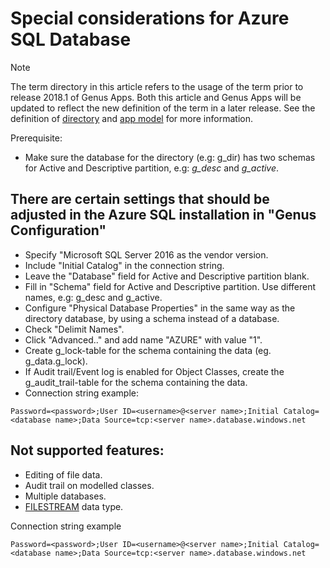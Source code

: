 # Special considerations for Azure SQL Database

> [!NOTE]
> The term directory in this article refers to the usage of the term prior to release 2018.1 of Genus Apps. Both this article and Genus Apps will be updated to reflect the new definition of the term in a later release. See the definition of [directory](../../../terminology.md#directory) and [app model](../../../terminology.md#app-model) for more information.

Prerequisite:
* Make sure the database for the directory (e.g: g_dir) has two schemas for Active and Descriptive partition, e.g: _g_desc_ and _g_active_.

## There are certain settings that should be adjusted in the Azure SQL installation in "Genus Configuration"
* Specify "Microsoft SQL Server 2016 as the vendor version.
* Include "Initial Catalog" in the connection string.
* Leave the "Database" field for Active and Descriptive partition blank.
* Fill in "Schema" field for Active and Descriptive partition. Use different names, e.g: g_desc and g_active.
* Configure "Physical Database Properties" in the same way as the directory database, by using a schema instead of a database.
* Check "Delimit Names".
* Click "Advanced.." and add name "AZURE" with value "1".
* Create g_lock-table for the schema containing the data (eg. g_data.g_lock).
* If Audit trail/Event log is enabled for Object Classes, create the g_audit_trail-table for the schema containing the data.
* Connection string example:
```
Password=<password>;User ID=<username>@<server name>;Initial Catalog=<database name>;Data Source=tcp:<server name>.database.windows.net
```

## Not supported features:
* Editing of file data.
* Audit trail on modelled classes.
* Multiple databases.
* [FILESTREAM](https://docs.microsoft.com/en-us/sql/relational-databases/blob/filestream-sql-server) data type.


Connection string example
```
Password=<password>;User ID=<username>@<server name>;Initial Catalog=<database name>;Data Source=tcp:<server name>.database.windows.net
```
